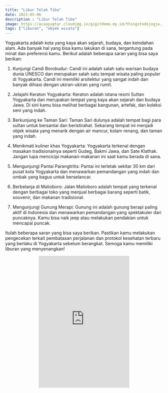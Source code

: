 ```yaml
---
title: "Libur Telah Tiba"
date: 2023-05-06
description : "Libur Telah Tiba"
image: https://aceapugtar.cloudimg.io/gigitdemo.my.id/thingstodojogja.jpg?h=300&radius=25&force_format=png&
tags: ["liburan", "obyek wisata"]
---
```



Yogyakarta adalah kota yang kaya akan sejarah, budaya, dan keindahan alam. Ada banyak hal yang bisa kamu lakukan di sana, tergantung pada minat dan preferensi kamu. Berikut adalah beberapa saran yang bisa saya berikan:

1. Kunjungi Candi Borobudur: Candi ini adalah salah satu warisan budaya dunia UNESCO dan merupakan salah satu tempat wisata paling populer di Yogyakarta. Candi ini memiliki arsitektur yang sangat indah dan banyak dihiasi dengan ukiran-ukiran yang rumit.

2. Jelajahi Keraton Yogyakarta: Keraton adalah istana resmi Sultan Yogyakarta dan merupakan tempat yang kaya akan sejarah dan budaya Jawa. Di sini kamu bisa melihat berbagai bangunan, artefak, dan koleksi seni yang indah.

3. Berkunjung ke Taman Sari: Taman Sari dulunya adalah tempat bagi para sultan untuk bersantai dan beristirahat. Sekarang tempat ini menjadi objek wisata yang menarik dengan air mancur, kolam renang, dan taman yang indah.

4. Menikmati kuliner khas Yogyakarta: Yogyakarta terkenal dengan masakan tradisionalnya seperti Gudeg, Bakmi Jawa, dan Sate Klathak. Jangan lupa mencicipi makanan-makanan ini saat kamu berada di sana.

5. Mengunjungi Pantai Parangtritis: Pantai ini terletak sekitar 30 km dari pusat kota Yogyakarta dan menawarkan pemandangan yang indah dan ombak yang bagus untuk berselancar.

6. Berbelanja di Malioboro: Jalan Malioboro adalah tempat yang terkenal dengan berbagai toko yang menjual berbagai barang seperti batik, souvenir, dan makanan tradisional.

7. Mengunjungi Gunung Merapi: Gunung ini adalah gunung berapi paling aktif di Indonesia dan menawarkan pemandangan yang spektakuler dari puncaknya. Kamu bisa naik jeep atau melakukan pendakian untuk mencapai puncak.

Itulah beberapa saran yang bisa saya berikan. Pastikan kamu melakukan pengecekan terkait pembatasan perjalanan dan protokol kesehatan terbaru yang berlaku di Yogyakarta sebelum berangkat. Semoga kamu memiliki liburan yang menyenangkan!


  <center><iframe width="290" height="420" src="https://ariefbuddies.github.io/reveal/" title="YouTube video player" frameborder="0" allow="accelerometer; autoplay; clipboard-write; encrypted-media; gyroscope; picture-in-picture; web-share" allowfullscreen></iframe></center>



